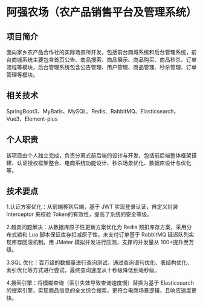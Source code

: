 # 阿强农场（农产品销售平台及管理系统）
## 项目简介
面向家乡农产品合作社的实际场景所开发，包括前台商城系统和后台管理系统，前台商城系统主要包含首页公告、商品搜索、商品展示、商品购买、商品秒杀、订单流程等模块，后台管理系统包含公告管理、用户管理、商品管理、秒杀管理、订单管理等模块。
## 相关技术
SpringBoot3、MyBatis、MySQL、Redis、RabbitMQ、Elasticsearch，Vue3、Element-plus
## 个人职责
该项目由个人独立完成，负责分离式前后端的设计与开发，包括前后端整体框架搭建、认证授权框架整合、电商系统功能设计、秒杀场景优化、数据库设计与优化等。
## 技术要点
1.认证方案优化：从前端移到后端，基于 JWT 实现登录认证，自定义封装 Interceptor 来校验 Token的有效性，提高了系统的安全等级。

2.超卖问题解决：从数据库原子性更新方案优化为 Redis 预扣库存方案，采用分布式锁和 Lua 脚本保证库存扣减原子性，未支付订单基于 RabbitMQ 延迟队列实现库存回滚机制。用 JMeter 模拟并发进行压测，支撑的并发量从 100+提升至万级。

3.SQL 优化：百万级的数据量进行查询测试，通过查询语句优化、表结构优化、索引优化等方式进行尝试，最终查询速度从十秒级降低到毫秒级。

4.搜索引擎：将模糊查询（索引失效导致查询速度慢）替换为基于 Elasticsearch 的搜索引擎，实现商品信息的全文综合搜索，更符合电商场景逻辑，且响应速度更快。
